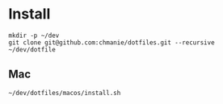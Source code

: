 # Install

```
mkdir -p ~/dev
git clone git@github.com:chmanie/dotfiles.git --recursive ~/dev/dotfile
```

## Mac

```
~/dev/dotfiles/macos/install.sh
```
